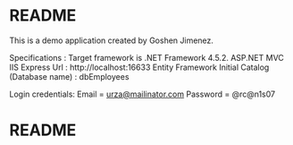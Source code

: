 # README #

This is a demo application created by Goshen Jimenez.

Specifications : 
Target framework is .NET Framework 4.5.2. 
ASP.NET MVC
IIS Express Url : http://localhost:16633
Entity Framework
Initial Catalog (Database name) : dbEmployees

Login credentials:
Email = urza@mailinator.com
Password = @rc@n1s07

# README #
